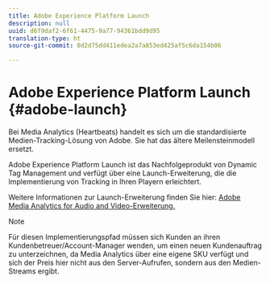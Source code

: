 ```yaml
---
title: Adobe Experience Platform Launch
description: null
uuid: d6f9daf2-6f61-4475-9a77-94361bdd9d95
translation-type: ht
source-git-commit: 0d2d75dd411edea2a7a853ed425af5c6da154b06

---
```



# Adobe Experience Platform Launch {#adobe-launch}

Bei Media Analytics (Heartbeats) handelt es sich um die standardisierte Medien-Tracking-Lösung von Adobe. Sie hat das ältere Meilensteinmodell ersetzt.

Adobe Experience Platform Launch ist das Nachfolgeprodukt von Dynamic Tag Management und verfügt über eine Launch-Erweiterung, die die Implementierung von Tracking in Ihren Playern erleichtert.

Weitere Informationen zur Launch-Erweiterung finden Sie hier: [Adobe Media Analytics for Audio and Video-Erweiterung.](https://docs.adobe.com/content/help/de-DE/launch/using/extensions-ref/adobe-extension/media-analytics-extension/overview.html)

>[!NOTE]
>
>Für diesen Implementierungspfad müssen sich Kunden an ihren Kundenbetreuer/Account-Manager wenden, um einen neuen Kundenauftrag zu unterzeichnen, da Media Analytics über eine eigene SKU verfügt und sich der Preis hier nicht aus den Server-Aufrufen, sondern aus den Medien-Streams ergibt.

